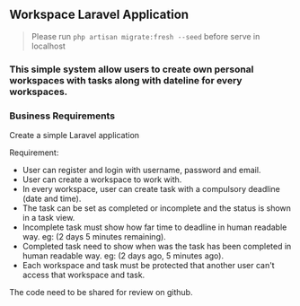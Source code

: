 ## Workspace Laravel Application

> Please run `php artisan migrate:fresh --seed` before serve in localhost

### This simple system allow users to create own personal workspaces with tasks along with dateline for every workspaces.

### Business Requirements

Create a simple Laravel application

Requirement:

- User can register and login with username, password and email.
- User can create a workspace to work with.
- In every workspace, user can create task with a compulsory deadline (date and time).
- The task can be set as completed or incomplete and the status is shown in a task view.
- Incomplete task must show how far time to deadline in human readable way. eg: (2 days 5 minutes remaining).
- Completed task need to show when was the task has been completed in human readable way. eg: (2 days ago, 5 minutes ago).
- Each workspace and task must be protected that another user can't access that workspace and task.

The code need to be shared for review on github.
